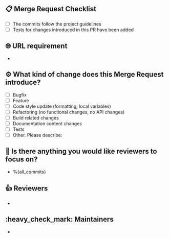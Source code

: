 ## :clipboard:  Merge Request Checklist

- [ ] The commits follow the project guidelines
- [ ] Tests for changes introduced in this PR have been added

## :globe_with_meridians: URL requirement

-

## :gear: What kind of change does this Merge Request introduce?

- [ ] Bugfix
- [ ] Feature
- [ ] Code style update (formatting, local variables)
- [ ] Refactoring (no functional changes, no API changes)
- [ ] Build related changes
- [ ] Documentation content changes
- [ ] Tests
- [ ] Other. Please describe:

## :eyes: Is there anything you would like reviewers to focus on?

- %{all_commits}

## :thumbsup: Reviewers
<!-- Identify your team here. -->
- 

## :heavy\_check\_mark: Maintainers
<!-- Don't change this list please. -->
- 